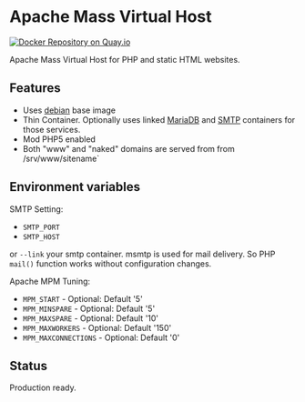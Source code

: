 # Apache Mass Virtual Host

[![Docker Repository on Quay.io](https://quay.io/repository/panubo/apache-mvh/status "Docker Repository on Quay.io")](https://quay.io/repository/panubo/apache-mvh)

Apache Mass Virtual Host for PHP and static HTML websites.

## Features

- Uses [debian](https://hub.docker.com/_/debian/) base image
- Thin Container. Optionally uses linked [MariaDB](https://hub.docker.com/_/mariadb/) and [SMTP](https://hub.docker.com/r/panubo/postfix/) containers for those services.
- Mod PHP5 enabled
- Both "www" and "naked" domains are served from  from /srv/www/sitename`

## Environment variables

SMTP Setting:

- `SMTP_PORT`
- `SMTP_HOST`

or `--link` your smtp container. msmtp is used for mail delivery. So PHP `mail()` function works without configuration changes.

Apache MPM Tuning:

- `MPM_START` - Optional: Default '5'
- `MPM_MINSPARE` - Optional: Default '5'
- `MPM_MAXSPARE` - Optional: Default '10'
- `MPM_MAXWORKERS` - Optional: Default '150'
- `MPM_MAXCONNECTIONS` - Optional: Default '0'

## Status

Production ready.
